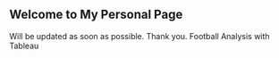 ## Welcome to My Personal Page 

Will be updated as soon as possible. Thank you.
<a src="https://github.com/senay-dev/dwAssignment01/blob/main/README.md"> Football Analysis with Tableau</a>
<script type='text/javascript' src="https://prod-useast-b.online.tableau.com/javascripts/api/viz_v1.js"></script>
  <div class='tableauPlaceholder' style='width: 1280px; height: 534px;'>
  <object class='tableauViz' width='1280' height='534' style='display:none;'>
    <param name='host_url' value='https%3A%2F%2Fprod-useast-b.online.tableau.com%2F' /> 
    <param name='embed_code_version' value='3' /> 
    <param name='site_root' value='&#47;t&#47;rowanuniversity' />
    <param name='name' value='SenayTesfamichael-FootballAnalysis&#47;Story' />
    <param name='tabs' value='no' /><param name='toolbar' value='yes' />
    <param name='showAppBanner' value='false' /></object></div>


